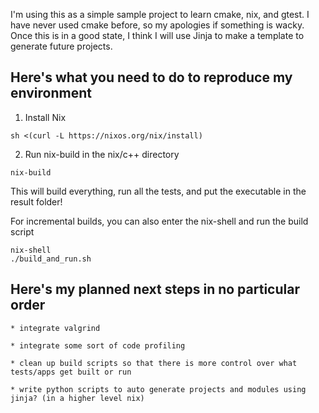 I'm using this as a simple sample project to learn cmake, nix, and gtest. I have never used cmake before, so my apologies if something is wacky. Once this is in a good state, I think I will use Jinja to make a template to generate future projects.

## Here's what you need to do to reproduce my environment

1. Install Nix

```
sh <(curl -L https://nixos.org/nix/install)
```

2. Run nix-build in the nix/c++ directory
```
nix-build
```

This will build everything, run all the tests, and put the executable in the result folder!

For incremental builds, you can also enter the nix-shell and run the build script

```
nix-shell
./build_and_run.sh
```

## Here's my planned next steps in no particular order
```
* integrate valgrind

* integrate some sort of code profiling

* clean up build scripts so that there is more control over what tests/apps get built or run

* write python scripts to auto generate projects and modules using jinja? (in a higher level nix)
```

